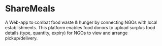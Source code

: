 # ShareMeals
A Web-app to combat food waste &amp; hunger by connecting NGOs with local establishments. This platform enables food donors to upload surplus food details (type, quantity, expiry) for NGOs to view and arrange pickup/delivery. 
